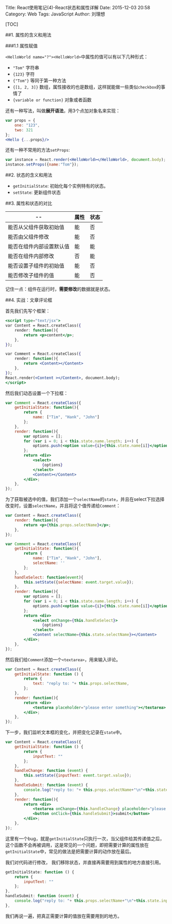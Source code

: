 Title: React使用笔记(4)-React状态和属性详解
Date: 2015-12-03 20:58
Category: Web
Tags: JavaScript
Author: 刘理想

[TOC]

##1. 属性的含义和用法

###1.1 属性赋值

`<HelloWorld name="?"><HelloWorld>`中属性的值可以有以下几种形式：

- `"Tom"` 字符串
- `{123}` 字符
- `{"Tom"}` 等同于第一种方法
- `{[1, 2, 3]}` 数组，属性接收的也是数组，这样就能做一些类似`checkbox`的事情了
- `{variable or function}` 对象或者函数

还有一种写法，叫做**展开语法**，用3个点加对象名来实现：

```jsx
var props = {
    one: "123",
    two: 321
};
<Hello {...props}/>
```

还有一种不常用的方法`setProps`:

```jsx
var instance = React.render(<HelloWorld></HelloWorld>, document.body);
instance.setProps({name:"Tom"});
```

##2. 状态的含义和用法

- `getInitialState`: 初始化每个实例特有的状态。
- `setState`: 更新组件状态

##3. 属性和状态的对比

--|属性|状态
--|--|--
能否从父组件获取初始值|能|否
能否由父组件修改|能|否
能否在组件内部设置默认值|能|能
能否在组件内部修改|否|能
能否设置子组件的初始值|能|否
能否修改子组件的值|能|否

记住一点：组件在运行时，**需要修改**的数据就是状态。

##4. 实战：文章评论框

首先我们先写个框架：

```jsx
<script type="text/jsx">
var Content = React.createClass({
    render: function(){
        return <p>content</p>;
    },
});

var Comment = React.createClass({
    render: function(){
        return <Content></Content>
    },
});
React.render(<Content ></Content>, document.body);
</script>
```

然后我们动态设置一个下拉框：

```jsx
var Comment = React.createClass({
    getInitialState: function(){
        return {
            name: ["Tim", "Hank", "John"]
        };
    },
    render: function(){
        var options = [];
        for (var i = 0; i < this.state.name.length; i++) {
            options.push(<option value={i}>{this.state.name[i]}</option>);
        };
        return <div>
            <select>
                {options}
            </select>
            <Content></Content>
        </div>;
    },
});
```

为了获取被选中的值，我们添加一个`selectName`的`state`，并且在select下拉选择改变时，设置`selectName`，并且将这个值传递给`Comment`：

```jsx
var Content = React.createClass({
    render: function(){
        return <p>{this.props.selectName}</p>;
    },
});

var Comment = React.createClass({
    getInitialState: function(){
        return {
            name: ["Tim", "Hank", "John"],
            selectName: ''
        };
    },
    handleSelect: function(event){
        this.setState({selectName: event.target.value});
    },
    render: function(){
        var options = [];
        for (var i = 0; i < this.state.name.length; i++) {
            options.push(<option value={i}>{this.state.name[i]}</option>);
        };
        return <div>
            <select onChange={this.handleSelect}>
                {options}
            </select>
            <Content selectName={this.state.selectName}></Content>
        </div>;
    },
});
```

然后我们给`Comment`添加一个`<textarea>`，用来输入评论。

```jsx
var Content = React.createClass({
    getInitialState: function () {
        return {
            text: "reply to: "+ this.props.selectName,
        };
    },
    render: function(){
        return <div>
            <textarea placeholder="please enter something"></textarea>
        </div>;
    },
});
```

下一步，我们监听文本框的变化，并把变化记录在`state`中。

```jsx
var Content = React.createClass({
    getInitialState: function () {
        return {
            inputText: ""
        };
    },
    handleChange: function (event) {
        this.setState({inputText: event.target.value});
    },
    handleSubmit: function (event) {
        console.log("reply to: "+ this.props.selectName+"\n"+this.state.inputText);  
    },
    render: function(){
        return <div>
            <textarea onChange={this.handleChange} placeholder="please enter something"></textarea>
            <button onClick={this.handleSubmit}>submit</button>
        </div>;
    },
});
```

这里有一个bug，就是`getInitialState`只执行一次，当父组件给其传递值之后，这个函数不会再被调用，这是常见的一个问题，即把需要计算的属性放在`getInitialState`中，常见的做法是把需要计算的动作放在最后。

我们对代码进行修改， 我们移除状态，并直接再需要用到属性的地方直接引用。

```jsx
getInitialState: function () {
    return {
        inputText: ""
    };
},
handleSubmit: function (event) {
    console.log("reply to: "+ this.props.selectName+"\n"+this.state.inputText);  
},
```

我们再说一遍，把真正需要计算的值放在需要用到的地方。